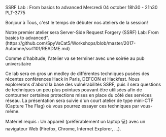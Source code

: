 ﻿SSRF Lab : From basics to advanced
Mercredi 04 october
18h30 - 21h30
PLT-3775

<p>Bonjour à Tous, c'est le temps de débuter nos ateliers de la session! </p>
<p>Notre premier atelier sera  Server-Side Request Forgery (SSRF) Lab: From basics to advanced".
(https://github.com/SpyVsCat5/Workshops/blob/master/2017-Automne/ssrf101/README.md)
</p>

<p>Comme d'habitude, l'atelier va se terminer avec une soirée au pub universitaire</p>

<p>Ce lab sera en gros un medley de différentes techniques pusées des récentes conférences 
Hack in Paris, DEFCON et Hackfest. Nous explorerons d'abord la base des vulnérabilités SSRF, 
puis il sera questions de techniques un peu plus pointues pouvant être utilisées afin de contourner 
certaines protections mises en place du côté des services réseau. 
La présentation sera suivie d'un court atelier de type mini-CTF (Capture The Flag) 
où vous pourrez essayer ces techniques par vous-même.</p>

<p>Matériel requis : Un appareil (préférablement un laptop 💻) avec un navigateur Web 
(Firefox, Chrome, Internet Explorer, ...).</p>